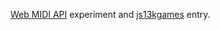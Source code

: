 [Web MIDI API](http://www.w3.org/TR/webmidi/) experiment and [js13kgames](http://js13kgames.com/) entry.

